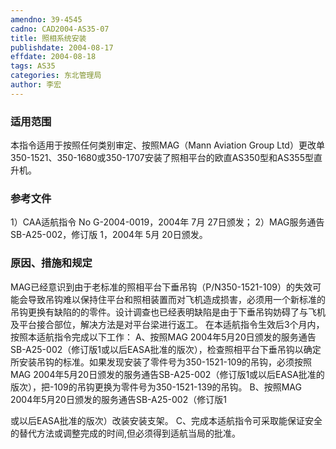 ```yaml
---
amendno: 39-4545
cadno: CAD2004-AS35-07
title: 照相系统安装
publishdate: 2004-08-17
effdate: 2004-08-18
tags: AS35
categories: 东北管理局
author: 李宏
---
```


### 适用范围 
本指令适用于按照任何类别审定、按照MAG（Mann Aviation Group Ltd）更改单350-1521、350-1680或350-1707安装了照相平台的欧直AS350型和AS355型直升机。

### 参考文件
1）CAA适航指令 No G-2004-0019，2004年 7月 27日颁发； 
2）MAG服务通告 SB-A25-002，修订版 1，2004年 5月 20日颁发。

### 原因、措施和规定 

MAG已经意识到由于老标准的照相平台下垂吊钩（P/N350-1521-109）的失效可能会导致吊钩难以保持住平台和照相装置而对飞机造成损害，必须用一个新标准的吊钩更换有缺陷的的零件。设计调查也已经表明缺陷是由于下垂吊钩妨碍了与飞机及平台接合部位，解决方法是对平台梁进行返工。 
    在本适航指令生效后3个月内，按照本适航指令完成以下工作： 
    A、按照MAG 2004年5月20日颁发的服务通告SB-A25-002（修订版1或以后EASA批准的版次），检查照相平台下垂吊钩以确定所安装吊钩的标准。如果发现安装了零件号为350-1521-109的吊钩，必须按照MAG 2004年5月20日颁发的服务通告SB-A25-002（修订版1或以后EASA批准的版次），把-109的吊钩更换为零件号为350-1521-139的吊钩。 
    B、按照MAG 2004年5月20日颁发的服务通告SB-A25-002（修订版1
  
或以后EASA批准的版次）改装安装支架。    C、完成本适航指令可采取能保证安全的替代方法或调整完成的时间,但必须得到适航当局的批准。
